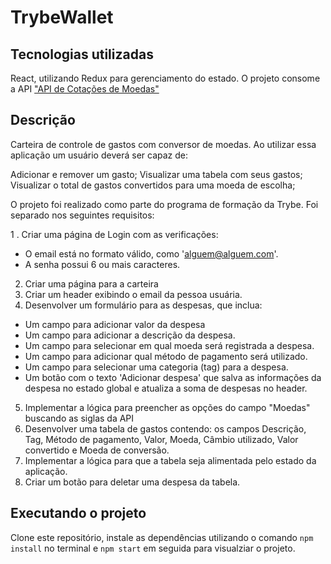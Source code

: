 # TrybeWallet

## Tecnologias utilizadas

React, utilizando Redux para gerenciamento do estado. O projeto consome a API ["API de Cotações de Moedas"](https://docs.awesomeapi.com.br/api-de-moedas)

## Descrição

Carteira de controle de gastos com conversor de moedas. Ao utilizar essa aplicação um usuário deverá ser capaz de:

Adicionar e remover um gasto;
Visualizar uma tabela com seus gastos;
Visualizar o total de gastos convertidos para uma moeda de escolha;

O projeto foi realizado como parte do programa de formação da Trybe.  Foi separado nos seguintes requisitos:

1 . Criar uma página de Login com as verificações: 
- O email está no formato válido, como 'alguem@alguem.com'. 
- A senha possui 6 ou mais caracteres.
2. Criar uma página para a carteira
3. Criar um header exibindo o email da pessoa usuária.
4. Desenvolver um formulário para as despesas, que inclua:
- Um campo para adicionar valor da despesa
- Um campo para adicionar a descrição da despesa.
- Um campo para selecionar em qual moeda será registrada a despesa.
- Um campo para adicionar qual método de pagamento será utilizado.
- Um campo para selecionar uma categoria (tag) para a despesa.
- Um botão com o texto 'Adicionar despesa' que salva as informações da despesa no estado global e atualiza a soma de despesas no header.
5. Implementar a lógica para preencher as opções do campo "Moedas" buscando as siglas da API
6. Desenvolver uma tabela de gastos contendo: os campos Descrição, Tag, Método de pagamento, Valor, Moeda, Câmbio utilizado, Valor convertido e Moeda de conversão.
7. Implementar a lógica para que a tabela seja alimentada pelo estado da aplicação.
8. Criar um botão para deletar uma despesa da tabela.

## Executando o projeto

Clone este repositório, instale as dependências utilizando o comando `npm install` no terminal e `npm start` em seguida para visualziar o projeto. 
